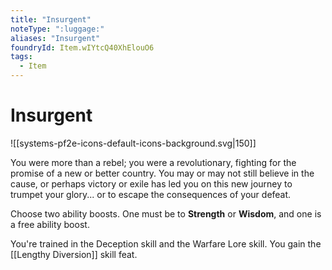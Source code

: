 ```yaml
---
title: "Insurgent"
noteType: ":luggage:"
aliases: "Insurgent"
foundryId: Item.wIYtcQ40XhElouO6
tags:
  - Item
---
```


# Insurgent
![[systems-pf2e-icons-default-icons-background.svg|150]]

You were more than a rebel; you were a revolutionary, fighting for the promise of a new or better country. You may or may not still believe in the cause, or perhaps victory or exile has led you on this new journey to trumpet your glory... or to escape the consequences of your defeat.

Choose two ability boosts. One must be to **Strength** or **Wisdom**, and one is a free ability boost.

You're trained in the Deception skill and the Warfare Lore skill. You gain the [[Lengthy Diversion]] skill feat.

